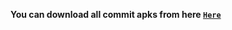 **You can download all commit apks from here [`Here`](https://piyushjt.github.io/My-Apps/slate.html)**